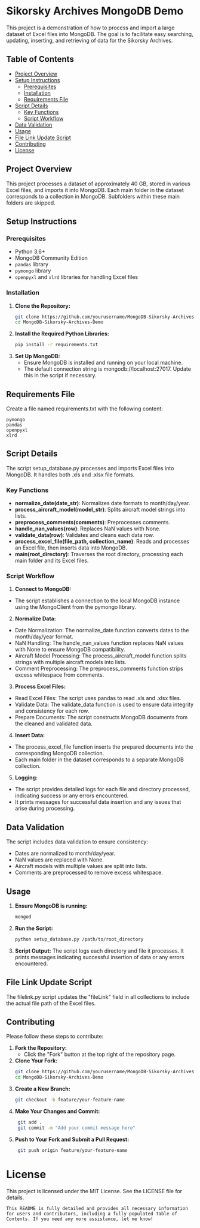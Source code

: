# Sikorsky Archives MongoDB Demo

This project is a demonstration of how to process and import a large dataset of Excel files into MongoDB. The goal is to facilitate easy searching, updating, inserting, and retrieving of data for the Sikorsky Archives.

## Table of Contents

- [Project Overview](#project-overview)
- [Setup Instructions](#setup-instructions)
  - [Prerequisites](#prerequisites)
  - [Installation](#installation)
  - [Requirements File](#requirements-file)
- [Script Details](#script-details)
  - [Key Functions](#key-functions)
  - [Script Workflow](#script-workflow)
- [Data Validation](#data-validation)
- [Usage](#usage)
- [File Link Update Script](#file-link-update-script)
- [Contributing](#contributing)
- [License](#license)

## Project Overview

This project processes a dataset of approximately 40 GB, stored in various Excel files, and imports it into MongoDB. Each main folder in the dataset corresponds to a collection in MongoDB. Subfolders within these main folders are skipped.

## Setup Instructions

### Prerequisites

- Python 3.6+
- MongoDB Community Edition
- `pandas` library
- `pymongo` library
- `openpyxl` and `xlrd` libraries for handling Excel files

### Installation

1. **Clone the Repository:**
   ```bash
   git clone https://github.com/yourusername/MongoDB-Sikorsky-Archives-Demo.git
   cd MongoDB-Sikorsky-Archives-Demo
2. **Install the Required Python Libraries:**
   ```bash
   pip install -r requirements.txt
3. **Set Up MongoDB:**
   - Ensure MongoDB is installed and running on your local machine.
   - The default connection string is mongodb://localhost:27017. Update this in the script if necessary.

## Requirements File
Create a file named requirements.txt with the following content:
```
pymongo
pandas
openpyxl
xlrd
```

## Script Details 
The script setup_database.py processes and imports Excel files into MongoDB. It handles both .xls and .xlsx file formats.

### Key Functions

- **normalize_date(date_str)**: Normalizes date formats to month/day/year.
- **process_aircraft_model(model_str)**: Splits aircraft model strings into lists.
- **preprocess_comments(comments)**: Preprocesses comments.
- **handle_nan_values(row)**: Replaces NaN values with None.
- **validate_data(row)**: Validates and cleans each data row.
- **process_excel_file(file_path, collection_name)**: Reads and processes an Excel file, then inserts data into MongoDB.
- **main(root_directory)**: Traverses the root directory, processing each main folder and its Excel files.

### Script Workflow

1) **Connect to MongoDB:**

- The script establishes a connection to the local MongoDB instance using the MongoClient from the pymongo library.

2) **Normalize Data:**
- Date Normalization: The normalize_date function converts dates to the month/day/year format.
- NaN Handling: The handle_nan_values function replaces NaN values with None to ensure MongoDB compatibility.
- Aircraft Model Processing: The process_aircraft_model function splits strings with multiple aircraft models into lists.
- Comment Preprocessing: The preprocess_comments function strips excess whitespace from comments.

3) **Process Excel Files:**

- Read Excel Files: The script uses pandas to read .xls and .xlsx files.
- Validate Data: The validate_data function is used to ensure data integrity and consistency for each row.
- Prepare Documents: The script constructs MongoDB documents from the cleaned and validated data.

4) **Insert Data:**

- The process_excel_file function inserts the prepared documents into the corresponding MongoDB collection.
- Each main folder in the dataset corresponds to a separate MongoDB collection.

5) **Logging:**

- The script provides detailed logs for each file and directory processed, indicating success or any errors encountered.
- It prints messages for successful data insertion and any issues that arise during processing.

## Data Validation

The script includes data validation to ensure consistency:

- Dates are normalized to month/day/year.
- NaN values are replaced with None.
- Aircraft models with multiple values are split into lists.
- Comments are preprocessed to remove excess whitespace.

## Usage

1. **Ensure MongoDB is running:**
   ```bash
   mongod 
2. **Run the Script:**
   ```bash
   python setup_database.py /path/to/root_directory
3. **Script Output:**
The script logs each directory and file it processes.
It prints messages indicating successful insertion of data or any errors encountered.

## File Link Update Script
The filelink.py script updates the "fileLink" field in all collections to include the actual file path of the Excel files.

## Contributing

Please follow these steps to contribute:

1. **Fork the Repository:**
   - Click the "Fork" button at the top right of the repository page.
2. **Clone Your Fork:**
   ```bash
   git clone https://github.com/yourusername/MongoDB-Sikorsky-Archives-Demo.git
   cd MongoDB-Sikorsky-Archives-Demo
3. **Create a New Branch:**
   ```bash
   git checkout -b feature/your-feature-name
4. **Make Your Changes and Commit:**
   ```bash
    git add .
    git commit -m "Add your commit message here"

5. **Push to Your Fork and Submit a Pull Request:**
   ```bash
    git push origin feature/your-feature-name

# License
This project is licensed under the MIT License. See the LICENSE file for details.

`This README is fully detailed and provides all necessary information for users and contributors, including a fully populated Table of Contents. If you need any more assistance, let me know! `
